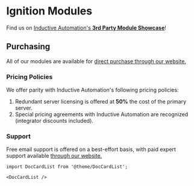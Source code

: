 # Ignition Modules

Find us on [Inductive Automation's **3rd Party Module Showcase**](https://inductiveautomation.com/moduleshowcase/)!

## Purchasing

All of our modules are available for [direct purchase through our website.](https://mussonindustrial.com/module-sales)

### Pricing Policies

We offer parity with Inductive Automation's following pricing policies:

1. Redundant server licensing is offered at **50%** the cost of the primary server.
1. Special pricing agreements with Inductive Automation are recognized (integrator discounts included).

### Support

Free email support is offered on a best-effort basis, with paid expert support available [through our website.](https://mussonindustrial.com/module-support)


```mdx-code-block
import DocCardList from '@theme/DocCardList';

<DocCardList />
```